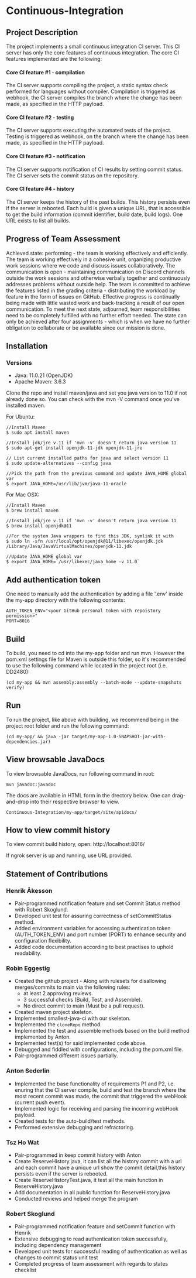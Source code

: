 # Continuous-Integration

## Project Description

The project implements a small continuous integration CI server. This CI server has only the core features of continuous integration. The core CI features implemented are the following:

#### Core CI feature #1 - compilation

The CI server supports compiling the project, a static syntax check performed for languages without compiler. Compilation is triggered as webhook, the CI server compiles the branch where the change has been made, as specified in the HTTP payload.

#### Core CI feature #2 - testing

The CI server supports executing the automated tests of the project. Testing is triggered as webhook, on the branch where the change has been made, as specified in the HTTP payload.

#### Core CI feature #3 - notification

The CI server supports notification of CI results by setting commit status. The CI server sets the commit status on the repository.

#### Core CI feature #4 - history

The CI server keeps the history of the past builds. This history persists even if the server is rebooted. Each build is given a unique URL, that is accessible to get the build information (commit identifier, build date, build logs). One URL exists to list all builds.

## Progress of Team Assessment

Achieved state: performing - the team is working effectively and efficiently. The team is working effectively in a cohesive unit, organizing productive work sessions where we code and discuss issues collaboratively. The communication is open - maintaining communication on Discord channels outside the work sessions and otherwise verbally together and continuously addresses problems without outside help. The team is committed to achieve the features listed in the grading criteria - distributing the workload by feature in the form of issues on GitHub. Effective progress is continually being made with little wasted work and back-tracking a result of our open communication. To meet the next state, adjourned, team responsibilities need to be completely fulfilled with no further effort needed. The state can only be achieved after four assignments - which is when we have no further obligation to collaborate or be available since our mission is done.

## Installation

### Versions
* Java: 11.0.21 (OpenJDK)
* Apache Maven: 3.6.3

Clone the repo and install maven/java and set you java version to 11.0 if not already done so. You can check with the mvn -V command once you've installed maven.

For Ubuntu:

```
//Install Maven
$ sudo apt install maven

//Install jdk/jre v.11 if 'mvn -v' doesn't return java version 11
$ sudo apt-get install openjdk-11-jdk openjdk-11-jre

// List current installed paths for java and select version 11
$ sudo update-alternatives --config java

//Pick the path from the previous command and update JAVA_HOME global var
$ export JAVA_HOME=/usr/lib/jvm/java-11-oracle
```

For Mac OSX:

```
//Install Maven
$ brew install maven

//Install jdk/jre v.11 if 'mvn -v' doesn't return java version 11
$ brew install openjdk@11

//For the system Java wrappers to find this JDK, symlink it with
$ sudo ln -sfn /usr/local/opt/openjdk@11/libexec/openjdk.jdk /Library/Java/JavaVirtualMachines/openjdk-11.jdk

//Update JAVA_HOME global var
$ export JAVA_HOME=`/usr/libexec/java_home -v 11.0`
```

## Add authentication token

One need to manually add the authentication by adding a file '.env' inside the my-app directory with the following contents:

```
AUTH_TOKEN_ENV="<your GitHub personal token with repoistory permission>"
PORT=8016
```



## Build

To build, you need to cd into the my-app folder and run mvn. However the pom.xml settings file for Maven is outside this folder, so it's recommended to use the following command while located in the project root (i.e. DD2480):

```
(cd my-app && mvn assembly:assembly --batch-mode --update-snapshots verify)
```

## Run

To run the project, like above with building, we recommend being in the project root folder and run the following command:

```
(cd my-app/ && java -jar target/my-app-1.0-SNAPSHOT-jar-with-dependencies.jar)
```


## View browsable JavaDocs

To view browsable JavaDocs, run following command in root:

```
mvn javadoc:javadoc
```

The docs are available in HTML form in the drectory below. One can drag-and-drop into their respective browser to view.

```
Continuous-Integration/my-app/target/site/apidocs/
```

## How to view commit history

To view commit build history, open: http://localhost:8016/

If ngrok server is up and running, use URL provided.


## Statement of Contributions

### Henrik Åkesson

- Pair-programmed notification feature and set Commit Status method with Robert Skoglund.
- Developed unit test for assuring correctness of setCommitStatus method.
- Added environment variables for accessing authentication token (AUTH_TOKEN_ENV) and port number (PORT) to enhance security and configuration flexibility.
- Added code documentation according to best practises to uphold readability.

### Robin Eggestig
- Created the github project - Along with rulesets for disallowing merges/commits to main via the following rules:
  - at least 2 approving reviews.
  - 3 successful checks (Build, Test, and Assemble).
  - No direct commit to main (Must be a pull request).
- Created maven project skeleton.
- Implemented smallest-java-ci with our skeleton.
- Implemented the `cloneRepo` method.
- Implemented the test and assemble methods based on the build method implemented by Anton.
- Implemented test(s) for said implemented code above.
- Debugged and fiddled with configurations, including the pom.xml file.
- Pair-programmed different issues partially.

### Anton Sederlin
- Implemented the base functionality of requirements P1 and P2, i.e. enuring that the CI server compile, build and test the branch where the most recent commit was made, the commit that triggered the webHook (current push event).
- Implemented logic for receiving and parsing the incoming webHook payload.
- Created tests for the auto-build/test methods.
- Performed extensive debugging and refractoring. 

### Tsz Ho Wat
- Pair-programmed in keep commit history with Anton
- Create ReserveHistory.java, it can list all the history commit with a url and each commit have a unique url show the commit detail,this history persists even if the server is rebooted.
- Create ReserveHistoryTest.java, it test all the main function in ReserveHistory.java
- Add documentation in all public function for ReserveHistory.java
- Conducted reviews and helped merge the program

### Robert Skoglund
- Pair-programmed notification feature and setCommit function with Henrik
- Extensive debugging to read authentication token successfully, including dependency management
- Developed unit tests for successful reading of authentication as well as changes to commit status unit test
- Completed progress of team assessment with regards to states checklist
